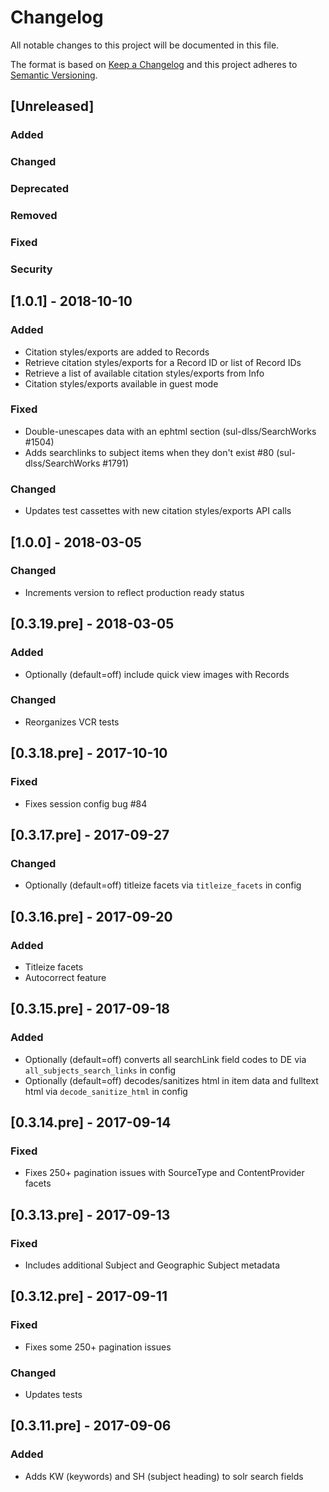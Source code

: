 # Changelog
All notable changes to this project will be documented in this file.

The format is based on [Keep a Changelog](http://keepachangelog.com/en/1.0.0/)
and this project adheres to [Semantic Versioning](http://semver.org/spec/v2.0.0.html). 

## [Unreleased]

### Added
### Changed
### Deprecated
### Removed
### Fixed
### Security

## [1.0.1] - 2018-10-10
### Added
- Citation styles/exports are added to Records
- Retrieve citation styles/exports for a Record ID or list of Record IDs
- Retrieve a list of available citation styles/exports from Info
- Citation styles/exports available in guest mode
### Fixed
- Double-unescapes data with an ephtml section (sul-dlss/SearchWorks #1504)
- Adds searchlinks to subject items when they don't exist #80 (sul-dlss/SearchWorks #1791)
### Changed
- Updates test cassettes with new citation styles/exports API calls

## [1.0.0] - 2018-03-05
### Changed
- Increments version to reflect production ready status

## [0.3.19.pre] - 2018-03-05
### Added
- Optionally (default=off) include quick view images with Records
### Changed
- Reorganizes VCR tests

## [0.3.18.pre] - 2017-10-10
### Fixed
- Fixes session config bug #84

## [0.3.17.pre] - 2017-09-27
### Changed
- Optionally (default=off) titleize facets via `titleize_facets` in config

## [0.3.16.pre] - 2017-09-20
### Added
- Titleize facets
- Autocorrect feature

## [0.3.15.pre] - 2017-09-18
### Added
- Optionally (default=off) converts all searchLink field codes to DE via `all_subjects_search_links` in config
- Optionally (default=off) decodes/sanitizes html in item data and fulltext html via `decode_sanitize_html` in config

## [0.3.14.pre] - 2017-09-14
### Fixed
- Fixes 250+ pagination issues with SourceType and ContentProvider facets

## [0.3.13.pre] - 2017-09-13
### Fixed
- Includes additional Subject and Geographic Subject metadata

## [0.3.12.pre] - 2017-09-11
### Fixed
- Fixes some 250+ pagination issues
### Changed
- Updates tests

## [0.3.11.pre] - 2017-09-06
### Added
- Adds KW (keywords) and SH (subject heading) to solr search fields